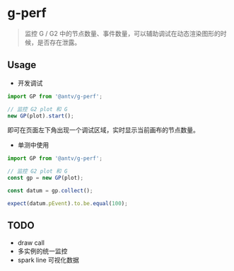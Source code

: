 # g-perf

> 监控 G / G2 中的节点数量、事件数量，可以辅助调试在动态渲染图形的时候，是否存在泄露。


## Usage

 - 开发调试

```js
import GP from '@antv/g-perf';

// 监控 G2 plot 和 G
new GP(plot).start();
```

即可在页面左下角出现一个调试区域，实时显示当前画布的节点数量。

 - 单测中使用

```js
import GP from '@antv/g-perf';

// 监控 G2 plot 和 G
const gp = new GP(plot);

const datum = gp.collect();

expect(datum.pEvent).to.be.equal(100);
```


## TODO

 - draw call
 - 多实例的统一监控
 - spark line 可视化数据
